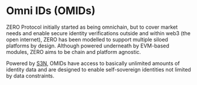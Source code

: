 # Omni IDs (OMIDs)

ZERO Protocol initially started as being omnichain, but to cover market needs and enable secure identity verifications outside and within web3 (the open internet), ZERO has been modelled to support multiple siloed platforms by design. Although powered underneath by EVM-based modules, ZERO aims to be chain and platform agnostic.

Powered by [S3N](../../developers/s3n.md), OMIDs have access to basically unlimited amounts of identity data and are designed to enable self-sovereign identities not limited by data constraints.

